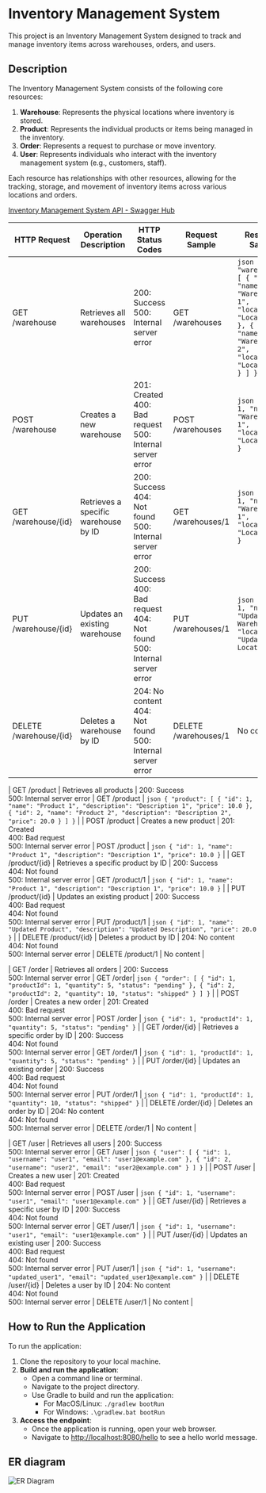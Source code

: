 # Inventory Management System

This project is an Inventory Management System designed to track and manage inventory items across warehouses, orders, and users.

## Description

The Inventory Management System consists of the following core resources:

1. **Warehouse**: Represents the physical locations where inventory is stored.
2. **Product**: Represents the individual products or items being managed in the inventory.
3. **Order**: Represents a request to purchase or move inventory.
4. **User**: Represents individuals who interact with the inventory management system (e.g., customers, staff).

Each resource has relationships with other resources, allowing for the tracking, storage, and movement of inventory items across various locations and orders.

[Inventory Management System API - Swagger Hub](https://app.swaggerhub.com/apis/ABOSALAMEABD/inventory-management-system/1.0.0#/)

| HTTP Request       | Operation Description          | HTTP Status Codes            | Request Sample        | Response Sample                                 |
|--------------------|--------------------------------|------------------------------|-----------------------|------------------------------------------------|
| GET /warehouse   | Retrieves all warehouses      | 200: Success <br> 500: Internal server error | GET /warehouses | ```json { "warehouses": [ { "id": 1, "name": "Warehouse 1", "location": "Location 1" }, { "id": 2, "name": "Warehouse 2", "location": "Location 2" } ] }``` |
| POST /warehouse  | Creates a new warehouse       | 201: Created <br> 400: Bad request <br> 500: Internal server error | POST /warehouses | ```json { "id": 1, "name": "Warehouse 1", "location": "Location 1" }``` |
| GET /warehouse/{id} | Retrieves a specific warehouse by ID | 200: Success <br> 404: Not found <br> 500: Internal server error | GET /warehouses/1 | ```json { "id": 1, "name": "Warehouse 1", "location": "Location 1" }``` |
| PUT /warehouse/{id} | Updates an existing warehouse | 200: Success <br> 400: Bad request <br> 404: Not found <br> 500: Internal server error | PUT /warehouses/1 | ```json { "id": 1, "name": "Updated Warehouse", "location": "Updated Location" }``` |
| DELETE /warehouse/{id} | Deletes a warehouse by ID   | 204: No content <br> 404: Not found <br> 500: Internal server error | DELETE /warehouses/1 | No content |

| GET /product      | Retrieves all products        | 200: Success <br> 500: Internal server error | GET /product | ```json { "product": [ { "id": 1, "name": "Product 1", "description": "Description 1", "price": 10.0 }, { "id": 2, "name": "Product 2", "description": "Description 2", "price": 20.0 } ] }``` |
| POST /product     | Creates a new product         | 201: Created <br> 400: Bad request <br> 500: Internal server error | POST /product | ```json { "id": 1, "name": "Product 1", "description": "Description 1", "price": 10.0 }``` |
| GET /product/{id} | Retrieves a specific product by ID | 200: Success <br> 404: Not found <br> 500: Internal server error | GET /product/1 | ```json { "id": 1, "name": "Product 1", "description": "Description 1", "price": 10.0 }``` |
| PUT /product/{id} | Updates an existing product   | 200: Success <br> 400: Bad request <br> 404: Not found <br> 500: Internal server error | PUT /product/1 | ```json { "id": 1, "name": "Updated Product", "description": "Updated Description", "price": 20.0 }``` |
| DELETE /product/{id} | Deletes a product by ID     | 204: No content <br> 404: Not found <br> 500: Internal server error | DELETE /product/1 | No content |

| GET /order       | Retrieves all orders          | 200: Success <br> 500: Internal server error | GET /order| ```json { "order": [ { "id": 1, "productId": 1, "quantity": 5, "status": "pending" }, { "id": 2, "productId": 2, "quantity": 10, "status": "shipped" } ] }``` |
| POST /order       | Creates a new order           | 201: Created <br> 400: Bad request <br> 500: Internal server error | POST /order | ```json { "id": 1, "productId": 1, "quantity": 5, "status": "pending" }``` |
| GET /order/{id}   | Retrieves a specific order by ID | 200: Success <br> 404: Not found <br> 500: Internal server error | GET /order/1 | ```json { "id": 1, "productId": 1, "quantity": 5, "status": "pending" }``` |
| PUT /order/{id}   | Updates an existing order     | 200: Success <br> 400: Bad request <br> 404: Not found <br> 500: Internal server error | PUT /order/1 | ```json { "id": 1, "productId": 1, "quantity": 10, "status": "shipped" }``` |
| DELETE /order/{id} | Deletes an order by ID      | 204: No content <br> 404: Not found <br> 500: Internal server error | DELETE /order/1 | No content |

| GET /user         | Retrieves all users           | 200: Success <br> 500: Internal server error | GET /user | ```json { "user": [ { "id": 1, "username": "user1", "email": "user1@example.com" }, { "id": 2, "username": "user2", "email": "user2@example.com" } ] }``` |
| POST /user        | Creates a new user            | 201: Created <br> 400: Bad request <br> 500: Internal server error | POST /user | ```json { "id": 1, "username": "user1", "email": "user1@example.com" }``` |
| GET /user/{id}    | Retrieves a specific user by ID | 200: Success <br> 404: Not found <br> 500: Internal server error | GET /user/1 | ```json { "id": 1, "username": "user1", "email": "user1@example.com" }``` |
| PUT /user/{id}    | Updates an existing user      | 200: Success <br> 400: Bad request <br> 404: Not found <br> 500: Internal server error | PUT /user/1 | ```json { "id": 1, "username": "updated_user1", "email": "updated_user1@example.com" }``` |
| DELETE /user/{id} | Deletes a user by ID         | 204: No content <br> 404: Not found <br> 500: Internal server error | DELETE /user/1 | No content |

## How to Run the Application

To run the application:

1. Clone the repository to your local machine.
2. **Build and run the application**:
   - Open a command line or terminal.
   - Navigate to the project directory.
   - Use Gradle to build and run the application:
     - For MacOS/Linux: `./gradlew bootRun`
     - For Windows: `.\gradlew.bat bootRun`
3. **Access the endpoint**:
   - Once the application is running, open your web browser.
   - Navigate to [http://localhost:8080/hello](http://localhost:8080/hello) to see a hello world message.

## ER diagram

![ER Diagram](https://github.com/shomanabd/inventory-management-system/assets/103745119/95bc986f-4d58-4311-88f1-4b8b3dc0d16f)


